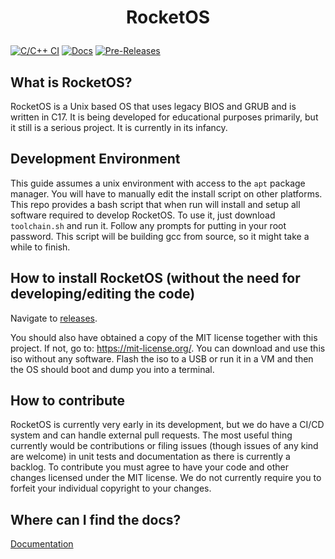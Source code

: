 # <p align="center"> RocketOS </p>

[![C/C++ CI](https://github.com/OperatingSystemRocket/RocketOS/actions/workflows/ci-cd.yml/badge.svg)](https://github.com/OperatingSystemRocket/RocketOS/actions/workflows/ci-cd.yml)
[![Docs](https://readthedocs.org/projects/rocketos/badge/?version=latest)](https://rocketos.readthedocs.io/en/latest/?badge=latest)
[![Pre-Releases](https://img.shields.io/github/release-date-pre/OperatingSystemRocket/RocketOS)](https://github.com/OperatingSystemRocket/RocketOS/releases)


## What is RocketOS?

RocketOS is a Unix based OS that uses legacy BIOS and GRUB and is written in C17.
It is being developed for educational purposes primarily, but it still is a serious project.
It is currently in its infancy.


## Development Environment

This guide assumes a unix environment with access to the `apt` package manager.
You will have to manually edit the install script on other platforms.
This repo provides a bash script that when run will install and setup all software required to develop RocketOS.
To use it, just download `toolchain.sh` and run it.
Follow any prompts for putting in your root password.
This script will be building gcc from source, so it might take a while to finish. 


## How to install RocketOS (without the need for developing/editing the code)

Navigate to <a href="https://github.com/OperatingSystemRocket/RocketOS/releases">releases</a>.

You should also have obtained a copy of the MIT license together with this project.
If not, go to: https://mit-license.org/.
You can download and use this iso without any software.
Flash the iso to a USB or run it in a VM and then the OS should boot and dump you into a terminal.


## How to contribute

RocketOS is currently very early in its development, but we do have a CI/CD system and can handle external pull requests.
The most useful thing currently would be contributions or filing issues (though issues of any kind are welcome)
in unit tests and documentation as there is currently a backlog.
To contribute you must agree to have your code and other changes licensed under the MIT license.
We do not currently require you to forfeit your individual copyright to your changes.


## Where can I find the docs?

<a href="https://rocketos.readthedocs.io/en/latest/">Documentation</a>

